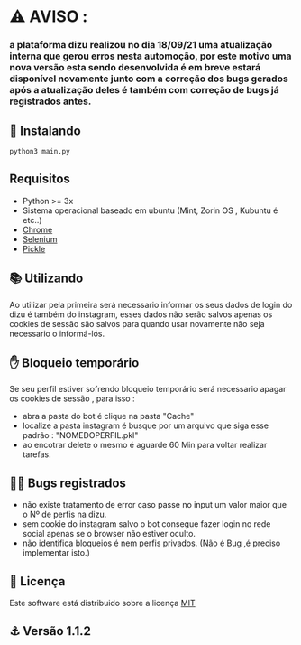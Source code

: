 
# ⚠️ AVISO :

### a plataforma dizu realizou no dia 18/09/21 uma atualização interna que gerou erros nesta automoção, por este motivo uma nova versão esta sendo desenvolvida é em breve estará disponível novamente junto com a correção dos bugs gerados após a atualização deles é também com correção de bugs já registrados antes.


## 🚀 Instalando

    python3 main.py
    
## Requisitos

- Python >= 3x
- Sistema operacional baseado em ubuntu (Mint, Zorin OS , Kubuntu é etc..)
- <a href='https://www.google.com/intl/pt-BR/chrome/'> Chrome </a>
- <a href='https://selenium-python.readthedocs.io/installation.html'> Selenium </a>
- <a href='https://docs.python.org/pt-br/3/library/pickle.html#module-pickle'> Pickle </a>

## 📚 Utilizando 

Ao utilizar pela primeira será necessario informar os seus dados de login do dizu é também do instagram, esses dados não serão salvos apenas os cookies de sessão são salvos para quando usar novamente não seja necessario o informá-lós.

## :hand: Bloqueio temporário

Se seu perfil estiver sofrendo bloqueio temporário será necessario apagar os cookies de sessão , para isso :

- abra a pasta do bot é clique na pasta "Cache" 
- localize a pasta instagram é busque por um arquivo que siga esse padrão : "NOMEDOPERFIL.pkl"
- ao encotrar delete o mesmo é aguarde 60 Min para voltar realizar tarefas.

## :ok_man: Bugs registrados

- não existe tratamento de error caso passe no input um valor maior que o Nº  de perfis na dizu.
- sem cookie do instagram salvo o bot consegue fazer login no rede social apenas se o browser não estiver oculto.
- não identifica bloqueios é nem perfis privados. (Não é Bug ,é preciso implementar isto.)

## 📝 Licença

Este software está distribuido sobre a licença <a href='https://github.com/JonasCaetanoSz/Bot-plataforma-dizu/blob/main/LICENSE' target="_blank" > MIT </a>

## :anchor: Versão 1.1.2
